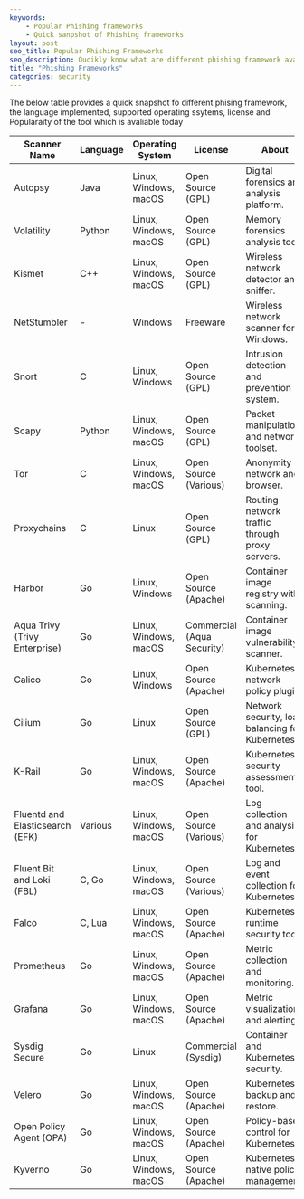 ```yaml
---
keywords:
    - Popular Phishing frameworks
    - Quick sanpshot of Phishing frameworks
layout: post
seo_title: Popular Phishing Frameworks
seo_description: Qucikly know what are different phishing framework avaliable.
title: "Phishing Frameworks"
categories: security
---
```

The below table provides a quick snapshot fo different phising framework, 
the language implemented, supported operating ssytems, license and Popularaity
of the tool which is avaliable today

| Scanner Name           | Language         | Operating System    | License           | About                                              | Most Popular |
|------------------------|------------------|---------------------|-------------------|---------------------------------------------------|--------------|
| Autopsy                | Java             | Linux, Windows, macOS | Open Source (GPL) | Digital forensics and analysis platform.       |      ***     |
| Volatility             | Python           | Linux, Windows, macOS | Open Source (GPL) | Memory forensics analysis tool.                |      ***     |
| Kismet                 | C++              | Linux, Windows, macOS | Open Source (GPL) | Wireless network detector and sniffer.         |      **      |
| NetStumbler            | -                | Windows             | Freeware          | Wireless network scanner for Windows.         |      *       |
| Snort                  | C                | Linux, Windows      | Open Source (GPL) | Intrusion detection and prevention system.     |      ***     |
| Scapy                  | Python           | Linux, Windows, macOS | Open Source (GPL) | Packet manipulation and network toolset.       |      ***     |
| Tor                    | C                | Linux, Windows, macOS | Open Source (Various) | Anonymity network and browser.               |      ***     |
| Proxychains            | C                | Linux               | Open Source (GPL) | Routing network traffic through proxy servers. |      ***     |
| Harbor                 | Go               | Linux, Windows      | Open Source (Apache) | Container image registry with scanning.       |      ***     |
| Aqua Trivy (Trivy Enterprise) | Go     | Linux, Windows, macOS | Commercial (Aqua Security) | Container image vulnerability scanner.     |      ****    |
| Calico                 | Go               | Linux, Windows      | Open Source (Apache) | Kubernetes network policy plugin.             |      ***     |
| Cilium                 | Go               | Linux              | Open Source (GPL) | Network security, load balancing for Kubernetes. |      **      |
| K-Rail                 | Go               | Linux, Windows, macOS | Open Source (Apache) | Kubernetes security assessment tool.          |      **      |
| Fluentd and Elasticsearch (EFK) | Various | Linux, Windows, macOS | Open Source (Various) | Log collection and analysis for Kubernetes.  |      ***     |
| Fluent Bit and Loki (FBL) | C, Go       | Linux, Windows, macOS | Open Source (Various) | Log and event collection for Kubernetes.     |      ***     |
| Falco                  | C, Lua           | Linux, Windows, macOS | Open Source (Apache) | Kubernetes runtime security tool.            |      ***     |
| Prometheus             | Go               | Linux, Windows, macOS | Open Source (Apache) | Metric collection and monitoring.             |      ***     |
| Grafana                | Go               | Linux, Windows, macOS | Open Source (Apache) | Metric visualization and alerting.            |      ***     |
| Sysdig Secure          | Go               | Linux              | Commercial (Sysdig) | Container and Kubernetes security.           |      ***     |
| Velero                 | Go               | Linux, Windows, macOS | Open Source (Apache) | Kubernetes backup and restore.               |      ***     |
| Open Policy Agent (OPA) | Go             | Linux, Windows, macOS | Open Source (Apache) | Policy-based control for Kubernetes.         |      ***     |
| Kyverno                | Go               | Linux, Windows, macOS | Open Source (Apache) | Kubernetes-native policy management.         |      ***     |

